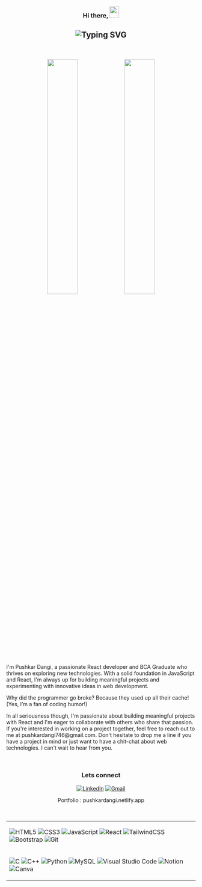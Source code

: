 <h3 align="center">
 Hi there, <img src="https://media.giphy.com/media/hvRJCLFzcasrR4ia7z/giphy.gif" width="25px" height="30px" />
</h3>

 <h2 align="center">
 
 ![Typing SVG](https://readme-typing-svg.herokuapp.com?font=firacode&color=%235BCDEC&size=26&duration=3500&center=true&vCenter=true&lines=I+am+a+Software+developer;loves+Errors;and+Exploration)
 
</h2>

 <br>
 
 <p align="center">
<img src="https://github-readme-stats.vercel.app/api?username=pushkardangi&hide_border=true&custom_title=Pushkar's%20GitHub%20Stats&hide_rank=true&hide=issues&show_icons=true&theme=dark#gh-dark-mode-only" width="40%" />
<img src="https://github-readme-stats.vercel.app/api/top-langs/?username=pushkardangi&hide_border=true&layout=compact&theme=dark#gh-dark-mode-only" width="40%"/>
<p>
 
 <br>

<div>

<p>I'm Pushkar Dangi, a passionate React developer and BCA Graduate who thrives on exploring new technologies.
With a solid foundation in JavaScript and React, I'm always up for building meaningful projects and experimenting with innovative ideas in web development.</p>

<p>Why did the programmer go broke? Because they used up all their cache! (Yes, I’m a fan of coding humor!)</p>

<p>In all seriousness though, I'm passionate about building meaningful projects with React and I'm eager to collaborate with others who share that passion. If you're interested in working on a project together, feel free to reach out to me at pushkardangi746@gmail.com. Don't hesitate to drop me a line if you have a project in mind or just want to have a chit-chat about web technologies. I can't wait to hear from you.</p>
</div>

<br>
 
<div align="center">
 
 <h3> Lets connect </h3>

[![LinkedIn](https://img.shields.io/badge/linkedin-%230077B5.svg?style=for-the-badge&logo=linkedin&logoColor=white)](https://www.linkedin.com/in/pushkardangi/)
 <a href="mailto:pushkardangi.com"> ![Gmail](https://img.shields.io/badge/Gmail-D14836?style=for-the-badge&logo=gmail&logoColor=white) </a>

Portfolio : pushkardangi.netlify.app
 
</div>

<br>

<table align="center">
<tr>  
 <td>
  
![HTML5](https://img.shields.io/badge/html5-%23E34F26.svg?style=for-the-badge&logo=html5&logoColor=white)
![CSS3](https://img.shields.io/badge/css3-%231572B6.svg?style=for-the-badge&logo=css3&logoColor=white)
![JavaScript](https://img.shields.io/badge/javascript-%23323330.svg?style=for-the-badge&logo=javascript&logoColor=%23F7DF1E)
![React](https://img.shields.io/badge/react-%2320232a.svg?style=for-the-badge&logo=react&logoColor=%2361DAFB)
![TailwindCSS](https://img.shields.io/badge/tailwindcss-%2338B2AC.svg?style=for-the-badge&logo=tailwind-css&logoColor=white)
![Bootstrap](https://img.shields.io/badge/bootstrap-%23563D7C.svg?style=for-the-badge&logo=bootstrap&logoColor=white)
![Git](https://img.shields.io/badge/git-%23F05033.svg?style=for-the-badge&logo=git&logoColor=white)
  
</td></tr>
<tr><td>
     
![C](https://img.shields.io/badge/c-%2300599C.svg?style=for-the-badge&logo=c&logoColor=white)
![C++](https://img.shields.io/badge/c++-%2300599C.svg?style=for-the-badge&logo=c%2B%2B&logoColor=white)
![Python](https://img.shields.io/badge/python-3670A0?style=for-the-badge&logo=python&logoColor=ffdd54)
![MySQL](https://img.shields.io/badge/mysql-%2300f.svg?style=for-the-badge&logo=mysql&logoColor=white)
![Visual Studio Code](https://img.shields.io/badge/Visual%20Studio%20Code-0078d7.svg?style=for-the-badge&logo=visual-studio-code&logoColor=white)
![Notion](https://img.shields.io/badge/Notion-%23000000.svg?style=for-the-badge&logo=notion&logoColor=white)
![Canva](https://img.shields.io/badge/Canva-%2300C4CC.svg?style=for-the-badge&logo=Canva&logoColor=white)
   
</td></tr>
</table>

